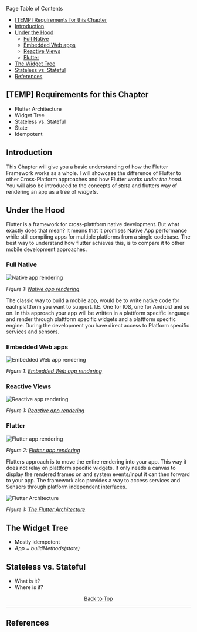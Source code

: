 Page Table of Contents
- [[TEMP] Requirements for this Chapter](#temp-requirements-for-this-chapter)
- [Introduction](#introduction)
- [Under the Hood](#under-the-hood)
  - [Full Native](#full-native)
  - [Embedded Web apps](#embedded-web-apps)
  - [Reactive Views](#reactive-views)
  - [Flutter](#flutter)
- [The Widget Tree](#the-widget-tree)
- [Stateless vs. Stateful](#stateless-vs-stateful)
- [References](#references)

## [TEMP] Requirements for this Chapter
- Flutter Architecture
- Widget Tree
- Stateless vs. Stateful
- State
- Idempotent

## Introduction
This Chapter will give you a basic understanding of how the Flutter Framework works as a whole. I will showcase the difference of Flutter to other Cross-Platform approaches and how Flutter works _under the hood_. You will also be introduced to the concepts of _state_ and flutters way of rendering an app as a tree of _widgets_.
  
## Under the Hood
Flutter is a framework for cross-plattform native development. But what exactly does that mean? It means that it promises Native App performance while still compiling apps for multiple platforms from a single codebase. The best way to understand how flutter achieves this, is to compare it to other mobile development approaches.

### Full Native 
![Native app rendering](https://github.com/Fasust/flutter-guide/wiki//.images/native-rendering.png)

_Figure 1: [Native app rendering](https://hackernoon.com/whats-revolutionary-about-flutter-946915b09514)_

The classic way to build a mobile app, would be to write native code for each plattform you want to support. I.E. One for IOS, one for Android and so on. In this approach your app will be written in a plattform specific language and render through plattform specific widgets and a plattform specific engine. During the development you have direct access to Platform specific services and sensors.

### Embedded Web apps
![Embedded Web app rendering](https://github.com/Fasust/flutter-guide/wiki//.images/webview-rendering.png)

_Figure 1: [Embedded Web app rendering](https://hackernoon.com/whats-revolutionary-about-flutter-946915b09514)_

### Reactive Views 
![Reactive app rendering](https://github.com/Fasust/flutter-guide/wiki//.images/reactive-rendering.png)

_Figure 1: [Reactive app rendering](https://hackernoon.com/whats-revolutionary-about-flutter-946915b09514)_

### Flutter
![Flutter app rendering](https://github.com/Fasust/flutter-guide/wiki//.images/flutter-rendering.png)

_Figure 2: [Flutter app rendering](https://hackernoon.com/whats-revolutionary-about-flutter-946915b09514)_

Flutters approach is to move the entire rendering into your app. This way it does not relay on plattform specific widgets. It only needs a canvas to display the rendered frames on and system events/input it can then forward to your app. The framework also provides a way to access services and Sensors through platform independent interfaces.

![Flutter Architecture](https://github.com/Fasust/flutter-guide/wiki//.images/flutter-architecture.png)

_Figure 1: [The Flutter Architecture](https://hackernoon.com/whats-revolutionary-about-flutter-946915b09514)_


## The Widget Tree
- Mostly idempotent 
- _App = buildMethods(state)_
  
## Stateless vs. Stateful
- What is it?
- Where is it?

<p align="center"><a href="#">Back to Top</a></center></p>

---
## References 